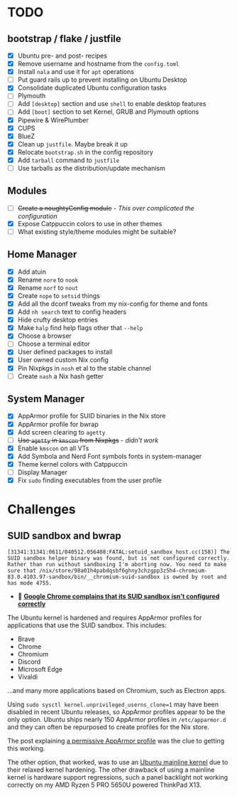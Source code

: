 # TODO

## bootstrap / flake / justfile

- [x] Ubuntu pre- and post- recipes
- [x] Remove username and hostname from the `config.toml`
- [x] Install `nala` and use it for `apt` operations
- [ ] Put guard rails up to prevent installing on Ubuntu Desktop
- [x] Consolidate duplicated Ubuntu configuration tasks
- [ ] Plymouth
- [ ] Add `[desktop]` section and use `shell` to enable desktop features
- [ ] Add `[boot]` section to set Kernel, GRUB and Plymouth options
- [x] Pipewire & WirePlumber
- [x] CUPS
- [x] BlueZ
- [x] Clean up `justfile`. Maybe break it up
- [x] Relocate `bootstrap.sh` in the config repository
- [x] Add `tarball` command to `justfile`
- [ ] Use tarballs as the distribution/update mechanism

## Modules

- [ ] ~~Create a noughtyConfig module~~ - *This over complicated the configuration*
- [x] Expose Catppuccin colors to use in other themes
- [ ] What existing style/theme modules might be suitable?

## Home Manager

- [x] Add atuin
- [x] Rename `nore` to `nook`
- [x] Rename `norf` to `nout`
- [x] Create `nope` to `setsid` things
- [x] Add all the dconf tweaks from my nix-config for theme and fonts
- [x] Add `nh search` text to config headers
- [x] Hide crufty desktop entries
- [x] Make `halp` find help flags other that `--help`
- [x] Choose a browser
- [ ] Choose a terminal editor
- [x] User defined packages to install
- [x] User owned custom Nix config
- [x] Pin Nixpkgs in `nosh` et al to the stable channel
- [ ] Create `nash` a Nix hash getter

## System Manager

- [x] AppArmor profile for SUID binaries in the Nix store
- [x] AppArmor profile for bwrap
- [x] Add screen clearing to `agetty`
- [ ] ~~Use `agetty` in `kmscon` from Nixpkgs~~ - *didn't work*
- [x] Enable `kmscon` on all VTs
- [x] Add Symbola and Nerd Font symbols fonts in system-manager
- [x] Theme kernel colors with Catppuccin
- [ ] Display Manager
- [x] Fix `sudo` finding executables from the user profile

# Challenges

## SUID sandbox and bwrap

```
[31341:31341:0611/040512.056408:FATAL:setuid_sandbox_host.cc(158)] The SUID sandbox helper binary was found, but is not configured correctly. Rather than run without sandboxing I'm aborting now. You need to make sure that /nix/store/98a01h4pabdqsbf6ghny3chzgpp3z5h4-chromium-83.0.4103.97-sandbox/bin/__chromium-suid-sandbox is owned by root and has mode 4755.
```

- 🐛 **[Google Chrome complains that its SUID sandbox isn't configured correctly](https://github.com/NixOS/nixpkgs/issues/89599)**

The Ubuntu kernel is hardened and requires AppArmor profiles for applications that use the SUID sandbox.
This includes:
- Brave
- Chrome
- Chromium
- Discord
- Microsoft Edge
- Vivaldi

...and many more applications based on Chromium, such as Electron apps.

Using `sudo sysctl kernel.unprivileged_userns_clone=1` may have been disabled in
recent Ubuntu releases, so AppArmor profiles appear to be the only option.
Ubuntu ships nearly 150 AppArmor profiles in `/etc/apparmor.d` and they can often
be repurposed to create profiles for the Nix store.

The post explaining [a permissive AppArmor profile](https://github.com/NixOS/nixpkgs/issues/89599#issuecomment-2922388555) was the clue to getting this working.

The other option, that worked, was to use an [Ubuntu mainline kernel](https://kernel.ubuntu.com/mainline/)
due to their relaxed kernel hardening. The other drawback of using a mainline
kernel is hardware support regressions, such a panel backlight not working
correctly on my AMD Ryzen 5 PRO 5650U powered ThinkPad X13.
